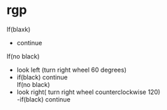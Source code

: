 # rgp
If(blaxk) <br />
 - continue

If(no black) <br />
- look left (turn right wheel 60 degrees) <br />
- if(black) continue <br />
If(no black) <br /> 
- look right( turn right wheel counterclockwise 120) <br />
-if(black) continue
